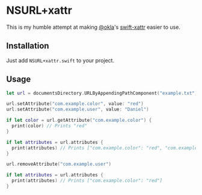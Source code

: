 # NSURL+xattr

This is my humble attempt at making [@okla](https://github.com/okla)'s [swift-xattr](https://github.com/okla/swift-xattr) easier to use.

## Installation

Just add `NSURL+xattr.swift` to your project.

## Usage

```swift
let url = documentsDirectory.URLByAppendingPathComponent("example.txt")

url.setAttribute("com.example.color", value: "red")
url.setAttribute("com.example.user", value: "Daniel")

if let color = url.getAttribute("com.example.color") {
  print(color) // Prints "red"
}

if let attributes = url.attributes {
  print(attributes) // Prints ["com.example.color": "red", "com.example.user": "Daniel"]
}

url.removeAttribute("com.example.user")

if let attributes = url.attributes {
  print(attributes) // Prints ["com.example.color": "red"]
}
```
